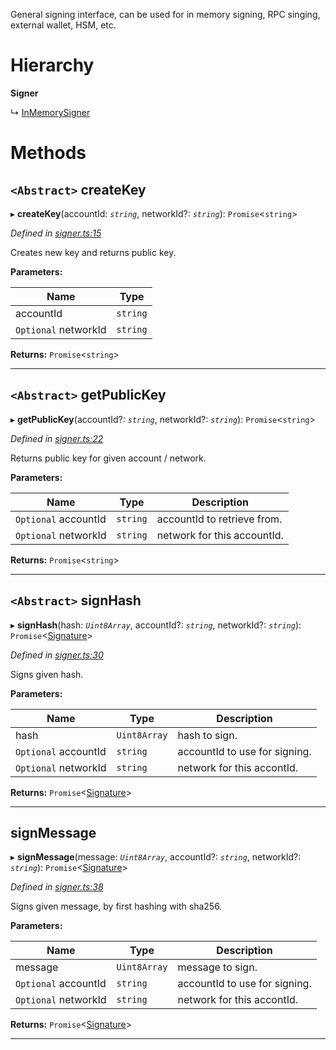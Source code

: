 

General signing interface, can be used for in memory signing, RPC singing, external wallet, HSM, etc.

# Hierarchy

**Signer**

↳  [InMemorySigner](_signer_.inmemorysigner.md)

# Methods

<a id="createkey"></a>

## `<Abstract>` createKey

▸ **createKey**(accountId: *`string`*, networkId?: *`string`*): `Promise`<`string`>

*Defined in [signer.ts:15](https://github.com/nearprotocol/nearlib/blob/7216179/src.ts/signer.ts#L15)*

Creates new key and returns public key.

**Parameters:**

| Name | Type |
| ------ | ------ |
| accountId | `string` |
| `Optional` networkId | `string` |

**Returns:** `Promise`<`string`>

___
<a id="getpublickey"></a>

## `<Abstract>` getPublicKey

▸ **getPublicKey**(accountId?: *`string`*, networkId?: *`string`*): `Promise`<`string`>

*Defined in [signer.ts:22](https://github.com/nearprotocol/nearlib/blob/7216179/src.ts/signer.ts#L22)*

Returns public key for given account / network.

**Parameters:**

| Name | Type | Description |
| ------ | ------ | ------ |
| `Optional` accountId | `string` |  accountId to retrieve from. |
| `Optional` networkId | `string` |  network for this accountId. |

**Returns:** `Promise`<`string`>

___
<a id="signhash"></a>

## `<Abstract>` signHash

▸ **signHash**(hash: *`Uint8Array`*, accountId?: *`string`*, networkId?: *`string`*): `Promise`<[Signature](../interfaces/_utils_key_pair_.signature.md)>

*Defined in [signer.ts:30](https://github.com/nearprotocol/nearlib/blob/7216179/src.ts/signer.ts#L30)*

Signs given hash.

**Parameters:**

| Name | Type | Description |
| ------ | ------ | ------ |
| hash | `Uint8Array` |  hash to sign. |
| `Optional` accountId | `string` |  accountId to use for signing. |
| `Optional` networkId | `string` |  network for this accontId. |

**Returns:** `Promise`<[Signature](../interfaces/_utils_key_pair_.signature.md)>

___
<a id="signmessage"></a>

##  signMessage

▸ **signMessage**(message: *`Uint8Array`*, accountId?: *`string`*, networkId?: *`string`*): `Promise`<[Signature](../interfaces/_utils_key_pair_.signature.md)>

*Defined in [signer.ts:38](https://github.com/nearprotocol/nearlib/blob/7216179/src.ts/signer.ts#L38)*

Signs given message, by first hashing with sha256.

**Parameters:**

| Name | Type | Description |
| ------ | ------ | ------ |
| message | `Uint8Array` |  message to sign. |
| `Optional` accountId | `string` |  accountId to use for signing. |
| `Optional` networkId | `string` |  network for this accontId. |

**Returns:** `Promise`<[Signature](../interfaces/_utils_key_pair_.signature.md)>

___

